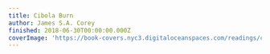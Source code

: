 ```yaml
---
title: Cibola Burn
author: James S.A. Corey
finished: 2018-06-30T00:00:00.000Z
coverImage: 'https://book-covers.nyc3.digitaloceanspaces.com/readings/cibola-burn-01.jpg'
---
```

